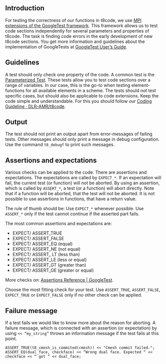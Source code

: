 ## Introduction
For testing the correctness of our functions in t8code, we use [MPI extensions of the GoogleTest framework](https://github.com/DLR-SC/googletest_mpi/tree/main_mpi). This framework allows us to test code sections independently for several parameters and properties of t8code. The task is finding code errors in the early development of new t8code sections. You get more information and guidelines about the implementation of GoogleTests at [GoogleTest User’s Guide](https://google.github.io/googletest/).

## Guidelines
A test should only check one property of the code. A common test is the [Parameterized Test](https://google.github.io/googletest/advanced.html#value-parameterized-tests). These tests allow you to test code sections over a range of variables. In our case, this is the go-to when testing element-functions for all available elements in a scheme. 
The tests should not test specific cases, but should also be applicable to code extensions.
Keep the code simple and understandable. For this you should follow our [Coding Guideline · DLR-AMR/t8code](https://github.com/DLR-AMR/t8code/wiki/Coding-Guideline).

## Output
The test should not print an output apart from error-messages of failing tests. Other messages should only print a message in debug configuration. Use the command `t8_debugf` to print such messages.

## Assertions and expectations 
Various checks can be applied to the code. There are assertions and expectations. The expectations are called by `EXPECT_*`. If an expectation will fail, the current test (or function) will not be aborted. 
By using an assertion, which is called by `ASSERT_*`, a test (or a function) will abort directly. Note that if a function will be aborted, that the test will not be aborted. It is not possible to use assertions in functions, that have a return value. 

The rule of thumb should be: Use `EXPECT_*` whenever possible. Use `ASSERT_*` only if the test cannot continue if the asserted part fails.

The most common assertions and expectations are:
* EXPECT/ ASSERT_TRUE
* EXPECT/ ASSERT_FALSE
* EXPECT/ ASSERT_EQ		(equal)
* EXPECT/ ASSERT_NE		(not equal)
* EXPECT/ ASSERT_ LT		(less than)
* EXPECT/ ASSERT_LE		(less or equal)
* EXPECT/ ASSERT_GT		(greater than)
* EXPECT/ ASSERT_GE		(greater or equal)

More checks on: [Assertions Reference | GoogleTest](https://google.github.io/googletest/reference/assertions.html).

Choose the most fitting check for your test. Use `ASSERT_TRUE`, `ASSERT_FALSE`, `EXPECT_TRUE` or `EXPECT_FALSE` only if no other check can be applied.

## Failure message
If a test fails we would like to know more about the reason for aborting. A failure message, which is connected with an assertion (or expectation) by using `<< “my_string”` throws an information message if the test fails at this point. 
```
ASSERT_TRUE(t8_cmesh_is_commited(cmesh)) << "Cmesh commit failed.";
ASSERT_EQ(dual_face, checkface) << “Wrong dual face. Expected “ << checkface << “ got ” << dual_face;
```



